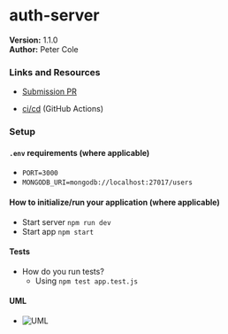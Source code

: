 # auth-server
<!-- # LAB - Class 14 -->
__Version:__ 1.1.0  
__Author:__ Peter Cole

### Links and Resources

- [Submission PR](https://github.com/petercole-401-advanced-javascript/auth-server/pull/1)
<!-- - [Swagger Docs]() -->
- [ci/cd](../master/.github/workflows/nodejs.yml) (GitHub Actions)
<!-- - [Back-end Server URL](http://xyz.com) (when applicable) -->
<!-- - [Front-end Application](http://xyz.com) (when applicable) -->

### Setup

#### `.env` requirements (where applicable)

- `PORT=3000`
- `MONGODB_URI=mongodb://localhost:27017/users`

#### How to initialize/run your application (where applicable)

- Start server `npm run dev`
- Start app `npm start`

#### Tests

- How do you run tests?
  - Using `npm test app.test.js`
<!-- - Any tests of note?
  - Functional server and category additions -->
<!-- - Describe any tests that you did not complete, skipped, etc
  - ... -->

#### UML
<!-- Link to an image of the UML for your application and response to events -->
- ![UML](../master/assets/auth-server-UML.jpg)
<!-- UML from class -->
